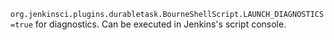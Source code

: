 `org.jenkinsci.plugins.durabletask.BourneShellScript.LAUNCH_DIAGNOSTICS=true` for diagnostics.
Can be executed in Jenkins's script console.